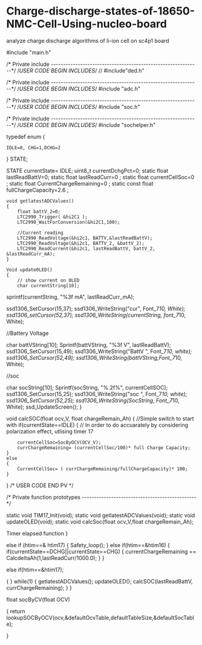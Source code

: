 # Charge-discharge-states-of-18650-NMC-Cell-Using-nucleo-board
analyze charge discharge algorithms of li-ion cell on sc4p1 board


#include "main.h"

/* Private include  -------------------------------------------------------------*/
/*USER CODE BEGIN INCLUDES*/
// #include"ded.h"

/* Private include  -------------------------------------------------------------*/
/*USER CODE BEGIN INCLUDES*/
#include "adc.h"

/* Private include  -------------------------------------------------------------*/
/*USER CODE BEGIN INCLUDES*/
#include "soc.h"

/* Private include  -------------------------------------------------------------*/
/*USER CODE BEGIN INCLUDES*/
#include "sochelper.h"


typedef enum
{

	IDLE=0, CHG=1,DCHG=2


}   STATE;

STATE currentState= IDLE;
uint8_t currentDchgPct=0;
static float lastReadBattV=0;
static float lastReadCurr=0 ;
static float currentCellSoc=0 ;
static float CurrentChargeRemaining=0 ;
static const float fullChargeCapacity=2.6 ;

	void getlatestADCValues()
	{
		float battV_2=0;
		LTC2990_Trigger( &hi2C1 );
		LTC2990_WaitForConversion(&hi2C1,100);

		//Current reading
		LTC2990_ReadVoltage(&hi2c1, BATTV,&lastReadBattV);
		LTC2990_ReadVoltage(&hi2c1, BATTV_2, &battV_2);
		LTC2990_ReadCurrent(&hi2c1, lastReadBattV, battV_2, &lastReadCurr_mA);
	}

	Void update0LED()
	{
		// show current on 0LED
		char currentString[10];
sprintf(currentString, "%3f mA", lastReadCurr_mA);

ssd1306_SetCursor(15,37);
ssd1306_WriteString("cur", Font_7*10, White);
ssd1306_setCursor(52,37);
ssd1306_WriteString(currentString, font_7*10, White);

//Battery Voltage

char battVString[10];
Sprintf(battVString, "%3f V", lastReadBattV);
ssd1306_SetCursor(15,49);
ssd1306_WriteString("BattV  ", Font_7*10, white);
ssd1306_SetCursor(52,49);
ssd1306_WriteString(battVString,Font_7*10, White);

//soc

char socString[10];
Sprintf(socString, "%.2f%", currentCellSOC);
ssd1306_SetCursor(15,25);
ssd1306_WriteString("soc  ", Font_7*10, white);
ssd1306_SetCursor(52,25);
ssd1306_WriteString(SocString, Font_7*10, White);
ssd_UpdateScreen();
	}

void calcSOC(float ocv_V, float chargeRemain_Ah)
{
	//Simple switch to start with
	if(currentState==IDLE)
	{
		//  In order to do accuarately by considering polarization effect, utlising timer 17

		currentCellSoc=SocByOCV(OCV_V);
		currChargeRemaining= (currentCellSoc/100)* full Charge Capacity;
	}
	else
	{
		CurrentCellSoc= ( currChargeRemaining/fullChargeCapacity)* 100;
	}
}
/* USER CODE END PV */

/* Private function prototypes -----------------------------------------------*/

static void TIM17_Init(void);
static void getlatestADCValues(void);
static void updateOLED(void);
static void calcSoc(float ocv_V,float chargeRemain_Ah);



 Timer elapsed function
 }

 else if (htim==& htim17)
 {
	 Safety_loop();
 } else if(htim==&htim16)
 {
	 if(currentState==DCHG||currentState==CHG)
	 {
		 currentChargeRemaining == CalcdeltaAh(1,lastReadCurr/1000.0);
	 }
 }

 else if(htim==&htim17);

 {
 }
 while(1)
 {
	 getlatestADCValues();
	 updateOLED();
	 calcSOC(lastReadBattV, currChargeRemaining);
 }
 }

 float socByCV(float OCV)

 {
	 return lookupSOCByOCV(ocv,&defaultOcvTable,defaultTableSize,&defaultSocTable);

 }
